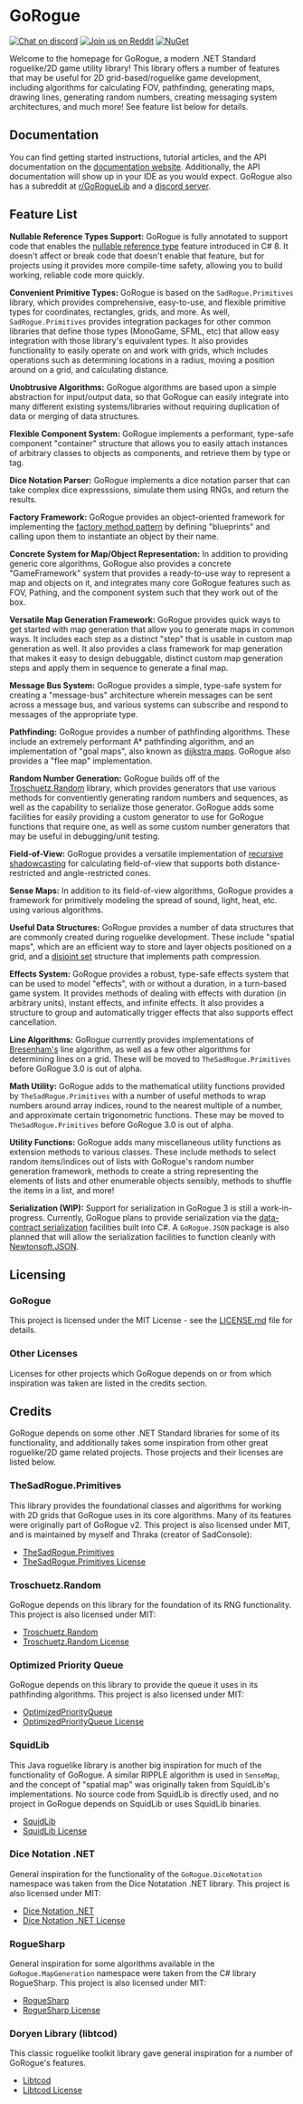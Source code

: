 # GoRogue
[![Chat on discord](https://img.shields.io/discord/660952837572001804.svg)](https://discord.gg/fxj5kPq)
[![Join us on Reddit](https://img.shields.io/badge/reddit-GoRogueLib-red.svg)](http://reddit.com/r/goroguelib)
[![NuGet](https://img.shields.io/nuget/vpre/GoRogue.svg)](http://www.nuget.org/packages/GoRogue/)

Welcome to the homepage for GoRogue, a modern .NET Standard roguelike/2D game utility library!  This library offers a number of features that may be useful for 2D grid-based/roguelike game development, including algorithms for calculating FOV, pathfinding, generating maps, drawing lines, generating random numbers, creating messaging system architectures, and much more!  See feature list below for details.

## Documentation
You can find getting started instructions, tutorial articles, and the API documentation on the [documentation website](http://www.roguelib.com). Additionally, the API documentation will show up in your IDE as you would expect.  GoRogue also has a subreddit at [r/GoRogueLib](https://www.reddit.com/r/GoRogueLib/) and a [discord server](https://discord.gg/fxj5kPq).

## Feature List
**Nullable Reference Types Support:** GoRogue is fully annotated to support code that enables the [nullable reference type](https://docs.microsoft.com/en-us/dotnet/csharp/nullable-references) feature introduced in C# 8.  It doesn't affect or break code that doesn't enable that feature, but for projects using it provides more compile-time safety, allowing you to build working, reliable code more quickly.

**Convenient Primitive Types:** GoRogue is based on the `SadRogue.Primitives` library, which provides comprehensive, easy-to-use, and flexible primitive types for coordinates, rectangles, grids, and more.  As well, `SadRogue.Primitives` provides integration packages for other common libraries that define those types (MonoGame, SFML, etc) that allow easy integration with those library's equivalent types.  It also provides functionality to easily operate on and work with grids, which includes operations such as determining locations in a radius, moving a position around on a grid, and calculating distance.

**Unobtrusive Algorithms:** GoRogue algorithms are based upon a simple abstraction for input/output data, so that GoRogue can easily integrate into many different existing systems/libraries without requiring duplication of data or merging of data structures.

**Flexible Component System:** GoRogue implements a performant, type-safe component "container" structure that allows you to easily attach instances of arbitrary classes to objects as components, and retrieve them by type or tag.

**Dice Notation Parser:** GoRogue implements a dice notation parser that can take complex dice expresssions, simulate them using RNGs, and return the results.

**Factory Framework:** GoRogue provides an object-oriented framework for implementing the [factory method pattern](https://en.wikipedia.org/wiki/Factory_method_pattern) by defining "blueprints" and calling upon them to instantiate an object by their name.

**Concrete System for Map/Object Representation:** In addition to providing generic core algorithms, GoRogue also provides a concrete "GameFramework" system that provides a ready-to-use way to represent a map and objects on it, and integrates many core GoRogue features such as FOV, Pathing, and the component system such that they work out of the box.

**Versatile Map Generation Framework:** GoRogue provides quick ways to get started with map generation that allow you to generate maps in common ways.  It includes each step as a distinct "step" that is usable in custom map generation as well.  It also provides a class framework for map generation that makes it easy to design debuggable, distinct custom map generation steps and apply them in sequence to generate a final map.

**Message Bus System:** GoRogue provides a simple, type-safe system for creating a "message-bus" architecture wherein messages can be sent across a message bus, and various systems can subscribe and respond to messages of the appropriate type.

**Pathfinding:** GoRogue provides a number of pathfinding algorithms.  These include an extremely performant A* pathfinding algorithm, and an implementation of "goal maps", also known as [dijkstra maps](http://www.roguebasin.com/index.php?title=The_Incredible_Power_of_Dijkstra_Maps).  GoRogue also provides a "flee map" implementation.

**Random Number Generation:** GoRogue builds off of the [Troschuetz.Random](https://gitlab.com/pomma89/troschuetz-random) library, which provides generators that use various methods for conventiently generating random numbers and sequences, as well as the capability to serialize those generator.  GoRogue adds some facilities for easily providing a custom generator to use for GoRogue functions that require one, as well as some custom number generators that may be useful in debugging/unit testing.

**Field-of-View:** GoRogue provides a versatile implementation of [recursive shadowcasting](http://www.roguebasin.com/index.php?title=FOV_using_recursive_shadowcasting) for calculating field-of-view that supports both distance-restricted and angle-restricted cones.

**Sense Maps:** In addition to its field-of-view algorithms, GoRogue provides a framework for primitively modeling the spread of sound, light, heat, etc. using various algorithms.

**Useful Data Structures:** GoRogue provides a number of data structures that are commonly created during roguelike development.  These include "spatial maps", which are an efficient way to store and layer objects positioned on a grid, and a [disjoint set](https://en.wikipedia.org/wiki/Disjoint-set_data_structure) structure that implements path compression.

**Effects System:**  GoRogue provides a robust, type-safe effects system that can be used to model "effects", with or without a duration, in a turn-based game system.  It provides methods of dealing with effects with duration (in arbitrary units), instant effects, and infinite effects.  It also provides a structure to group and automatically trigger effects that also supports effect cancellation.

**Line Algorithms:**  GoRogue currently provides implementations of [Bresenham's](https://en.wikipedia.org/wiki/Bresenham%27s_line_algorithm) line algorithm, as well as a few other algorithms for determining lines on a grid.  These will be moved to `TheSadRogue.Primitives` before GoRogue 3.0 is out of alpha.

**Math Utility:** GoRogue adds to the mathematical utility functions provided by `TheSadRogue.Primitives` with a number of useful methods to wrap numbers around array indices, round to the nearest multiple of a number, and approximate certain trigonometric functions.  These may be moved to `TheSadRogue.Primitives` before GoRogue 3.0 is out of alpha.

**Utility Functions:** GoRogue adds many miscellaneous utility functions as extension methods to various classes.  These include methods to select random items/indices out of lists with GoRogue's random number generation framework, methods to create a string representing the elements of lists and other enumerable objects sensibly, methods to shuffle the items in a list, and more!

**Serialization (WIP):** Support for serialization in GoRogue 3 is still a work-in-progress.  Currently, GoRogue plans to provide serialization via the [data-contract serialization](https://docs.microsoft.com/en-us/dotnet/api/system.runtime.serialization.datacontractserializer?view=net-5.0) facilities built into C#.  A `GoRogue.JSON` package is also planned that will allow the serialization facilities to function cleanly with [Newtonsoft.JSON](https://www.newtonsoft.com/json).

## Licensing
### GoRogue
This project is licensed under the MIT License - see the [LICENSE.md](LICENSE.md) file for details.

### Other Licenses
Licenses for other projects which GoRogue depends on or from which inspiration was taken are listed in the credits section.

## Credits
GoRogue depends on some other .NET Standard libraries for some of its functionality, and additionally takes some inspiration from other great roguelike/2D game related projects.  Those projects and their licenses are listed below.

### TheSadRogue.Primitives
This library provides the foundational classes and algorithms for working with 2D grids that GoRogue uses in its core algorithms.  Many of its features were originally part of GoRogue v2.  This project is also licensed under MIT, and is maintained by myself and Thraka (creator of SadConsole):
- [TheSadRogue.Primitives](https://github.com/thesadrogue/TheSadRogue.Primitives)
- [TheSadRogue.Primitives License](https://github.com/thesadrogue/TheSadRogue.Primitives/blob/master/LICENSE)

### Troschuetz.Random
GoRogue depends on this library for the foundation of its RNG functionality.  This project is also licensed under MIT:
- [Troschuetz.Random](https://gitlab.com/pomma89/troschuetz-random/-/tree/master)
- [Troschuetz.Random License](https://gitlab.com/pomma89/troschuetz-random/-/blob/master/LICENSE)

### Optimized Priority Queue
GoRogue depends on this library to provide the queue it uses in its pathfinding algorithms.  This project is also licensed under MIT:
- [OptimizedPriorityQueue](https://github.com/BlueRaja/High-Speed-Priority-Queue-for-C-Sharp)
- [OptimizedPriorityQueue License](https://github.com/BlueRaja/High-Speed-Priority-Queue-for-C-Sharp/blob/master/LICENSE.txt)

### SquidLib
This Java roguelike library is another big inspiration for much of the functionality of GoRogue.  A similar RIPPLE algorithm is used in `SenseMap`, and the concept of "spatial map" was originally taken from SquidLib's implementations.  No source code from SquidLib is directly used, and no project in GoRogue depends on SquidLib or uses SquidLib binaries.
- [SquidLib](https://github.com/SquidPony/SquidLib)
- [SquidLib License](https://github.com/SquidPony/SquidLib/blob/master/LICENSE.txt)

### Dice Notation .NET
General inspiration for the functionality of the `GoRogue.DiceNotation` namespace was taken from the Dice Notatation .NET library.  This project is also licensed under MIT:
- [Dice Notation .NET](https://github.com/eropple/DiceNotation)
- [Dice Notation .NET License](https://github.com/eropple/DiceNotation/blob/develop/LICENSE.txt)

### RogueSharp
General inspiration for some algorithms available in the `GoRogue.MapGeneration` namespace were taken from the C# library RogueSharp.  This project is also licensed under MIT:
- [RogueSharp](https://bitbucket.org/FaronBracy/roguesharp)
- [RogueSharp License](https://bitbucket.org/FaronBracy/roguesharp/src/master/LICENSE.txt?at=master)
### Doryen Library (libtcod)
This classic roguelike toolkit library gave general inspiration for a number of GoRogue's features.
- [Libtcod](https://github.com/libtcod/libtcod)
- [Libtcod License](https://github.com/libtcod/libtcod/blob/develop/LICENSE.txt)

